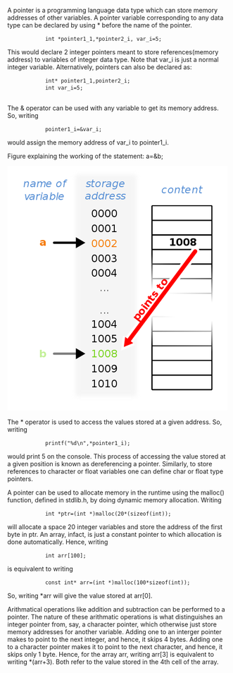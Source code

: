 A pointer is a programming language data type which can store memory addresses of other variables. A pointer variable corresponding to any data type can be declared by using * before the name of the pointer.

```
            int *pointer1_1,*pointer2_i, var_i=5;

```

This would declare 2 integer pointers meant to store references(memory address) to variables of integer data type. Note that var_i is just a normal integer variable. Alternatively, pointers can also be declared as:


```
            int* pointer1_1,pointer2_i;
            int var_i=5;


```

The & operator can be used with any variable to get its memory address. So, writing

```
            pointer1_i=&var_i;
```          

would assign the memory address of var_i to pointer1_i.

Figure explaining the working of the statement: a=&b;

<img src="images/pointers.png">

The * operator is used to access the values stored at a given address. So, writing

```
            printf("%d\n",*pointer1_i);

```

would print 5 on the console. This process of accessing the value stored at a given position is known as dereferencing a pointer. Similarly, to store references to character or float variables one can define char or float type pointers.

A pointer can be used to allocate memory in the runtime using the malloc() function, defined in stdlib.h, by doing dynamic memory allocation. Writing

```
            int *ptr=(int *)malloc(20*(sizeof(int));

```

will allocate a space 20 integer variables and store the address of the first byte in ptr. An array, infact, is just a constant pointer to which allocation is done automatically. Hence, writing

```
            int arr[100];

```

is equivalent to writing

```
            const int* arr=(int *)malloc(100*sizeof(int));
```          

So, writing *arr will give the value stored at arr[0].

Arithmatical operations like addition and subtraction can be performed to a pointer. The nature of these arithmatic operations is what distinguishes an integer pointer from, say, a character pointer, which otherwise just store memory addresses for another variable. Adding one to an interger pointer makes to point to the next integer, and hence, it skips 4 bytes. Adding one to a character pointer makes it to point to the next character, and hence, it skips only 1 byte. Hence, for the array arr, writing arr[3] is equivalent to writing *(arr+3). Both refer to the value stored in the 4th cell of the array.
